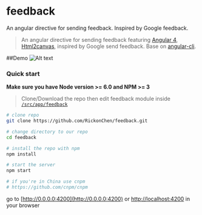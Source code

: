 # feedback

An angular directive for sending feedback. Inspired by Google feedback.

> An angular directive for sending feedback featuring [Angular 4](https://angular.io), [Html2canvas](html2canvas.hertzen.com), inspired by Google send feedback.
Base on [angular-cli](https://github.com/angular/angular-cli).

##Demo
![Alt text](/../screenshots/feedback.gif?raw=true "overview")

### Quick start
**Make sure you have Node version >= 6.0 and NPM >= 3**
> Clone/Download the repo then edit feedback module inside [`/src/app/feedback`](/src/app/feedback)

```bash
# clone repo
git clone https://github.com/RickonChen/feedback.git

# change directory to our repo
cd feedback

# install the repo with npm
npm install

# start the server
npm start

# if you're in China use cnpm
# https://github.com/cnpm/cnpm
```
go to [http://0.0.0.0:4200](http://0.0.0.0:4200) or [http://localhost:4200](http://localhost:4200) in your browser
